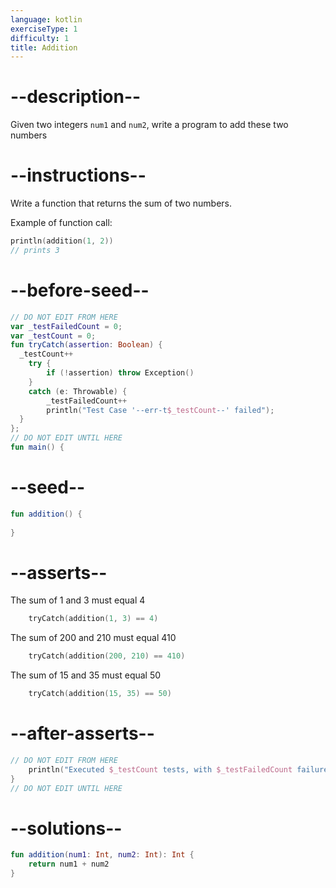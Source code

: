 ```yaml
---
language: kotlin
exerciseType: 1
difficulty: 1
title: Addition
---
```


# --description--

Given two integers `num1` and `num2`, write a program to add these two numbers

# --instructions--

Write a function that returns the sum of two numbers.

Example of function call:
```kotlin
println(addition(1, 2))
// prints 3
```

# --before-seed--

```kotlin
// DO NOT EDIT FROM HERE
var _testFailedCount = 0;
var _testCount = 0;
fun tryCatch(assertion: Boolean) {
  _testCount++
    try { 
        if (!assertion) throw Exception()
    }
    catch (e: Throwable) {
        _testFailedCount++
        println("Test Case '--err-t$_testCount--' failed");
  }
};
// DO NOT EDIT UNTIL HERE
fun main() {
```

# --seed--

```kotlin
fun addition() {
    
}
```

# --asserts--

The sum of 1 and 3 must equal 4

```kotlin
    tryCatch(addition(1, 3) == 4)
```

The sum of 200 and 210 must equal 410

```kotlin
    tryCatch(addition(200, 210) == 410)
```

The sum of 15 and 35 must equal 50

```kotlin
    tryCatch(addition(15, 35) == 50)
```

# --after-asserts--

```kotlin
// DO NOT EDIT FROM HERE 
    println("Executed $_testCount tests, with $_testFailedCount failures");
}
// DO NOT EDIT UNTIL HERE
```

# --solutions--

```kotlin
fun addition(num1: Int, num2: Int): Int {
    return num1 + num2
}
```

